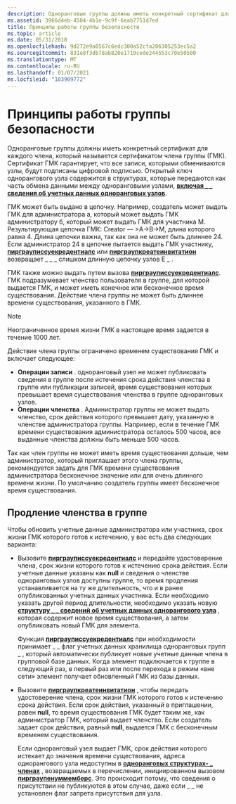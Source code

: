 ```yaml
---
description: Одноранговые группы должны иметь конкретный сертификат для каждого члена, который называется сертификатом члена группы (ГМК).
ms.assetid: 3966d4eb-4504-4b1e-9c9f-6eab7751d7ed
title: Принципы работы группы безопасности
ms.topic: article
ms.date: 05/31/2018
ms.openlocfilehash: 9d272e9a0567c6edc300a52cfa206305253ec5a2
ms.sourcegitcommit: 831e8f3db78ab820e1710cede244553c70e50500
ms.translationtype: MT
ms.contentlocale: ru-RU
ms.lasthandoff: 01/07/2021
ms.locfileid: "103909772"
---
```

# <a name="how-group-security-works"></a>Принципы работы группы безопасности

Одноранговые группы должны иметь конкретный сертификат для каждого члена, который называется сертификатом члена группы (ГМК). Сертификат ГМК гарантирует, что все записи, которыми обмениваются узлы, будут подписаны цифровой подписью. Открытый ключ однорангового узла содержится в структурах, которые передаются как часть обмена данными между одноранговыми узлами, [**включая \_ \_ сведения об учетных данных одноранговых узлов**](/windows/desktop/api/P2P/ns-p2p-peer_credential_info).

ГМК может быть выдано в цепочку. Например, создатель может выдать ГМК для администратора а, который может выдать ГМК администратору б, который может выдать ГМК для участника M. Результирующая цепочка ГМК: Creator — >A->B->M, длина которого равна 4. Длина цепочки важна, так как она не может быть длиннее 24. Если администратор 24 в цепочке пытается выдать ГМК участнику, [**пирграуписсуекредентиалс**](/windows/desktop/api/P2P/nf-p2p-peergroupissuecredentials) или [**пирграупкреатеинвитатион**](/windows/desktop/api/P2P/nf-p2p-peergroupcreateinvitation) возвращает \_ \_ \_ слишком длинную цепочку узлов E \_ .

ГМК также можно выдать путем вызова [**пирграуписсуекредентиалс**](/windows/desktop/api/P2P/nf-p2p-peergroupissuecredentials). ГМК подразумевает членство пользователя в группе, для которой выдается ГМК, и может иметь конечное или бесконечное время существования. Действие члена группы не может быть длиннее времени существования, указанного в ГМК.

> [!Note]  
> Неограниченное время жизни ГМК в настоящее время задается в течение 1000 лет.

 

Действие члена группы ограничено временем существования ГМК и включает следующее:

-   **Операции записи** . одноранговый узел не может публиковать сведения в группе после истечения срока действия членства в группе или публикации записей, время существования которых превышает время существования членства в группе одноранговых узлов.
-   **Операции членства** . Администратор группы не может выдать членство, срок действия которого превышает дату, указанную в членстве администратора группы. Например, если в течение ГМК времени существования администратора осталось 500 часов, все выданные членства должны быть меньше 500 часов.

Так как член группы не может иметь время существования дольше, чем администратор, который приглашает этого члена группы, рекомендуется задать для ГМК времени существования администратора бесконечное значение или для очень длинного времени жизни. По умолчанию создатель группы имеет бесконечное время существования.

## <a name="renewing-group-membership"></a>Продление членства в группе

Чтобы обновить учетные данные администратора или участника, срок жизни ГМК которого готов к истечению, у вас есть два следующих варианта:

-   Вызовите [**пирграуписсуекредентиалс**](/windows/desktop/api/P2P/nf-p2p-peergroupissuecredentials) и передайте удостоверение члена, срок жизни которого готов к истечению срока действия. Если учетные данные указаны как **null** и сведения о членстве одноранговых узлов доступны группе, то время продления устанавливается на ту же длительность, что и в ранее опубликованных учетных данных участника. Если необходимо указать другой период длительности, необходимо указать новую [**структуру \_ \_ сведений об учетных данных однорангового узла**](/windows/desktop/api/P2P/ns-p2p-peer_credential_info) , которая содержит новое время существования, а затем опубликовать новый ГМК для элемента.

    Функция [**пирграуписсуекредентиалс**](/windows/desktop/api/P2P/nf-p2p-peergroupissuecredentials) при необходимости принимает \_ \_ флаг учетных данных хранилища одноранговых групп \_ , который автоматически публикует новые учетные данные члена в групповой базе данных. Когда элемент подключается к группе в следующий раз, в первый раз или после перехода в режим «вне сети» элемент получает обновленный ГМК из базы данных.

-   Вызовите [**пирграупкреатеинвитатион**](/windows/desktop/api/P2P/nf-p2p-peergroupcreateinvitation) , чтобы передать удостоверение члена, срок жизни ГМК которого готов к истечению срока действия. Если срок действия, указанный в приглашении, равен **null**, то время существования ГМК будет таким же, как администратор ГМК, который выдает членство. Если создатель задает срок действия, равный **null**, выдается ГМК с бесконечным временем существования.

    Если одноранговый узел выдает ГМК, срок действия которого истекает до значения времени существования, адреса однорангового узла недоступны в [**одноранговых структурах- \_ членах**](/windows/desktop/api/P2P/ns-p2p-peer_member) , возвращаемых в перечислении, инициированном вызовом [**пирграупенуммемберс**](/windows/desktop/api/P2P/nf-p2p-peergroupenummembers). Это происходит потому, что сведения о присутствии не публикуются в этом случае, даже если \_ \_ не установлен флаг запрета присутствия для узла.

 

 



